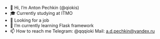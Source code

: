 - 👋 Hi, I’m Anton Pechkin (@qiokis)
- 🎓 Currently studying at ITMO
- 💼 Looking for a job
- 🌱 I’m currently learning Flask framework
- 📫 How to reach me Telegram: @qqqioki Mail: a.d.pechkin@yandex.ru
